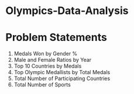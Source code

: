 # Olympics-Data-Analysis
 # Problem Statements

1. Medals Won by Gender %
2. Male and Female Ratios by Year
3. Top 10 Countries by Medals
4. Top Olympic Medallists by Total Medals
5. Total Number of Participating Countries
6. Total Number of Sports

